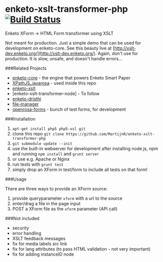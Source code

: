 enketo-xslt-transformer-php [![Build Status](https://travis-ci.org/MartijnR/enketo-xslt-transformer-php.png)](https://travis-ci.org/MartijnR/enketo-xslt-transformer-php)
===========================

Enketo XForm -> HTML Form transformer using XSLT

Not meant for production. Just a simple demo that can be used for development on enketo-core. 
See this beauty live at [http://xslt-dev.enketo.org/](http://xslt-dev.enketo.org/). Again, don't use for production. It is slow, unsafe, and doesn't handle errors...

###Related Projects

* [enketo-core](https://github.com/MartijnR/enketo-core) - the engine that powers Enketo Smart Paper
* [XPathJS_javarosa](https://github.com/MartijnR/xpathjs_javarosa) - used inside this repo
* [enketo-xslt](https://github.com/MartijnR/enketo-xslt)
* [enketo-xslt-transformer-node] - To follow
* [enketo-dristhi](https://github.com/MartijnR/enketo-dristhi)
* [file-manager](https://github.com/MartijnR/file-manager)
* [openrosa-forms](https://github.com/MartijnR/openrosa-forms) - bunch of test forms, for development

###Installation

1. `apt-get install php5 php5-xsl git`
2. clone this repo `git clone https://github.com/MartijnR/enketo-xslt-transformer-php`
3. `git submodule update --init`
4. use the built-in webserver for development after installing node.js, npm and running `npm install` and `grunt server`
5. or use e.g. Apache or Nginx
6. run tests with `grunt test`
7. simply drop an XForm in test/form to include all tests on that form!

###Usage

There are three ways to provide an XForm source:

1. provide queryparameter `xform` with a url to the source
2. enter/drag a file in the page input
3. POST a XForm file as the `xform` parameter (API call)


###Not included
* security
* error handling 
* XSLT feedback messages
* fix for media labels src link
* fix for lang attributes (to pass HTML validation - not very important)
* fix for adding instanceID node

